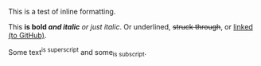 This is a test of inline formatting.

This **is bold _and italic_** _or just italic_. Or underlined, ~~struck through~~, or [linked (to GitHub)](https://github.com/).

Some text<sup>is superscript</sup> and some<sub>is subscript</sub>.
